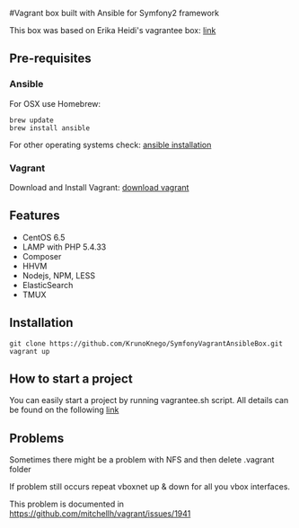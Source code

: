 #Vagrant box built with Ansible for Symfony2 framework

This box was based on Erika Heidi's vagrantee box:
[link](https://github.com/vagrantee/sandbox-symfony)

## Pre-requisites

### Ansible

For OSX use Homebrew:

    brew update
    brew install ansible

For other operating systems check:
[ansible installation](http://docs.ansible.com/intro_installation.html)

### Vagrant

Download and Install Vagrant:
[download vagrant](https://www.vagrantup.com/)

## Features

* CentOS 6.5
* LAMP with PHP 5.4.33
* Composer
* HHVM
* Nodejs, NPM, LESS
* ElasticSearch
* TMUX

## Installation

    git clone https://github.com/KrunoKnego/SymfonyVagrantAnsibleBox.git
    vagrant up

## How to start a project

You can easily start a project by running vagrantee.sh script.
All details can be found on the following 
[link](https://github.com/vagrantee/sandbox-symfony)

## Problems

Sometimes there might be a problem with NFS and then delete .vagrant folder

If problem still occurs repeat vboxnet up & down for all you vbox interfaces.

This problem is documented in https://github.com/mitchellh/vagrant/issues/1941



